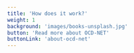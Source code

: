 ```yaml
---
title: 'How does it work?'
weight: 1
background: 'images/books-unsplash.jpg'
button: 'Read more about OCD-NET'
buttonLink: 'about-ocd-net'
---
```


